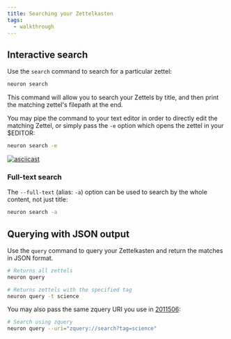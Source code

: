 ```yaml
---
title: Searching your Zettelkasten
tags:
  - walkthrough
---
```


## Interactive search

Use the `search` command to search for a particular zettel:

```bash
neuron search
```

This command will allow you to search your Zettels by title, and then print the matching zettel's filepath at the end. 

You may pipe the command to your text editor in order to directly edit the matching Zettel, or simply pass the `-e` option which opens the zettel in your $EDITOR:

```bash
neuron search -e
```

[![asciicast](https://asciinema.org/a/313358.png)](https://asciinema.org/a/313358)

### Full-text search

The `--full-text` (alias: `-a`) option can be used to search by the whole content, not just title:

```bash
neuron search -a
```

## Querying with JSON output

Use the `query` command to query your Zettelkasten and return the matches in JSON format. 

```bash
# Returns all zettels
neuron query
```

```bash
# Returns zettels with the specified tag
neuron query -t science
```

You may also pass the same zquery URI you use in [2011506](zcf://linking-multiple):

```bash
# Search using zquery
neuron query --uri="zquery://search?tag=science"
```
